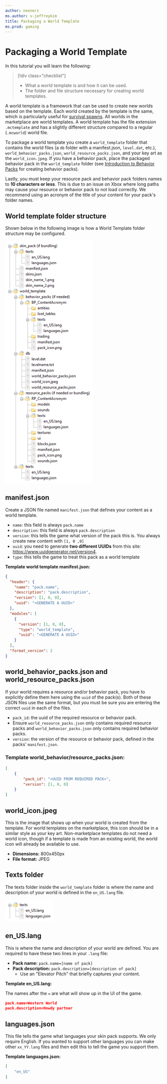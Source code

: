 ```yaml
---
author: neonerz
ms.author: v-jeffreykim
title: Packaging a World Template
ms.prod: gaming
---
```


# Packaging a World Template

In this tutorial you will learn the following:

> [!div class="checklist"]
>
> - What a world template is and how it can be used.
> - The folder and file structure necessary for creating world templates.

A world template is a framework that can be used to create new worlds based on the template. Each world created by the template is the same, which is particularly useful for [survival spawns](SurvivalSpawnCreation.md). All worlds in the marketplace are world templates. A world template has the file extension `.mctemplate` and has a slightly different structure compared to a regular (`.mcworld`) world file.

To package a world template you create a `world_template` folder that contains the world files (a `db` folder with a manifest.json, `level.dat`, etc.), `world_behavior_packs.json`, `world_resource_packs.json`, and your key art as the `world_icon.jpeg`. If you have a behavior pack, place the packaged behavior pack in the `world_template` folder (see [Introduction to Behavior Packs](BehaviorPack.md) for creating behavior packs).

Lastly, you must keep your resource pack and behavior pack folders names to **10 characters or less**. This is due to an issue on Xbox where long paths may cause your resource or behavior pack to not load correctly. We recommend using an acronym of the title of your content for your pack's folder names.

## World template folder structure

Shown below in the following image is how a World Template folder structure may be configured.

![Folder structure of the whole world template](Media/PackagingAWorldTemplate/folderstructure.png)

## manifest.json

Create a JSON file named `manifest.json` that defines your content as a world template.

- `name`: this field is always `pack.name`
- `description`: this field is always `pack.description`
- `version`: this tells the game what version of the pack this is. You always create new content with `[1, 0 ,0]`
- `uuid`: you need to generate **two different UUIDs** from this site: https://www.uuidgenerator.net/version4.
- `type`: this tells the game to treat this pack as a world template

**Template world template manifest.json:**

```json
{
  "header": {
    "name": "pack.name",
    "description": "pack.description",
    "version": [1, 0, 0],
    "uuid": "<GENERATE A UUID>"
  },
  "modules": [
    {
      "version": [1, 0, 0],
      "type": "world_template",
      "uuid": "<GENERATE A UUID>"
    }
  ],
  "format_version": 2
}
```

## world_behavior_packs.json and world_resource_packs.json

If your world requires a resource and/or behavior pack, you have to explicitly define them here using the `uuid` of the pack(s). Both of these JSON files use the same format, but you must be sure you are entering the correct `uuid` in each of the files.

- `pack_id`: the uuid of the required resource or behavior pack.
- Ensure `world_resource_packs.json` only contains required resource packs and `world_behavior_packs.json` only contains required behavior packs.
- `version`: the version of the resource or behavior pack, defined in the packs' `manifest.json`.

### Template world_behavior/resource_packs.json:

```json
[
    {
        "pack_id": "<UUID FROM REQUIRED PACK>",
        "version": [1, 0, 0]
    }
]
```

## world_icon.jpeg

This is the image that shows up when your world is created from the template. For world templates on the marketplace, this icon should be in a similar style as your key art. Non-marketplace templates do not need a world icon, though if a template is made from an existing world, the world icon will already be available to use.

- **Dimensions:** 800x450px
- **File format:** JPEG

## Texts folder

The texts folder inside the `world_template` folder is where the name and description of your world is defined in the `en_US.lang` file.

![Folder structure for texts](Media/PackagingAWorldTemplate/textsstructure.png)

## en_US.lang

This is where the name and description of your world are defined. You are required to have these two lines in your `.lang` file:

- **Pack name:** `pack.name=[name of pack]`
- **Pack description:** `pack.description=[description of pack]`
    - Use an "Elevator Pitch" that briefly captures your content.

**Template en_US.lang:**

The names after the `=` are what will show up in the UI of the game.

```json
pack.name=Western World
pack.description=Howdy partner
```

## languages.json

This file tells the game what languages your skin pack supports. We only require English. If you wanted to support other languages you can make other `xx_YY.lang` files and then edit this to tell the game you support them.

**Template languages.json:**

```json
[
    "en_US"
]
```
